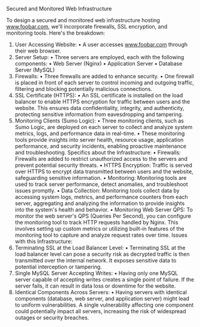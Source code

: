 Secured and Monitored Web Infrastructure

To design a secured and monitored web infrastructure hosting www.foobar.com, we'll incorporate firewalls, SSL encryption, and monitoring tools. Here's the breakdown:
1.	User Accessing Website:
•	A user accesses www.foobar.com through their web browser.
2.	Server Setup:
•	Three servers are employed, each with the following components:
•	Web Server (Nginx)
•	Application Server
•	Database Server (MySQL)
3.	Firewalls:
•	Three firewalls are added to enhance security.
•	One firewall is placed in front of each server to control incoming and outgoing traffic, filtering and blocking potentially malicious connections.
4.	SSL Certificate (HTTPS):
•	An SSL certificate is installed on the load balancer to enable HTTPS encryption for traffic between users and the website. This ensures data confidentiality, integrity, and authenticity, protecting sensitive information from eavesdropping and tampering.
5.	Monitoring Clients (Sumo Logic):
•	Three monitoring clients, such as Sumo Logic, are deployed on each server to collect and analyze system metrics, logs, and performance data in real-time.
•	These monitoring tools provide insights into server health, resource usage, application performance, and security incidents, enabling proactive maintenance and troubleshooting.
Specifics about the Infrastructure:
•	Firewalls: Firewalls are added to restrict unauthorized access to the servers and prevent potential security threats.
•	HTTPS Encryption: Traffic is served over HTTPS to encrypt data transmitted between users and the website, safeguarding sensitive information.
•	Monitoring: Monitoring tools are used to track server performance, detect anomalies, and troubleshoot issues promptly.
•	Data Collection: Monitoring tools collect data by accessing system logs, metrics, and performance counters from each server, aggregating and analyzing the information to provide insights into the system's health and behavior.
•	Monitoring Web Server QPS: To monitor the web server's QPS (Queries Per Second), you can configure the monitoring tool to track HTTP requests handled by Nginx. This involves setting up custom metrics or utilizing built-in features of the monitoring tool to capture and analyze request rates over time.
Issues with this Infrastructure:
1.	Terminating SSL at the Load Balancer Level:
•	Terminating SSL at the load balancer level can pose a security risk as decrypted traffic is then transmitted over the internal network. It exposes sensitive data to potential interception or tampering.
2.	Single MySQL Server Accepting Writes:
•	Having only one MySQL server capable of accepting writes creates a single point of failure. If the server fails, it can result in data loss or downtime for the website.
3.	Identical Components Across Servers:
•	Having servers with identical components (database, web server, and application server) might lead to uniform vulnerabilities. A single vulnerability affecting one component could potentially impact all servers, increasing the risk of widespread outages or security breaches.
